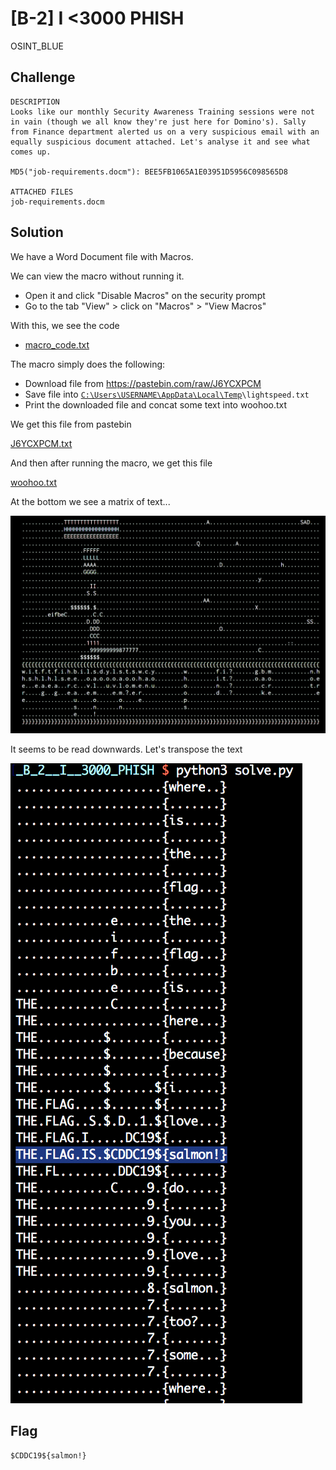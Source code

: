 # [B-2] I <3000 PHISH
OSINT_BLUE

## Challenge 

	DESCRIPTION
	Looks like our monthly Security Awareness Training sessions were not in vain (though we all know they're just here for Domino's). Sally from Finance department alerted us on a very suspicious email with an equally suspicious document attached. Let's analyse it and see what comes up.

	MD5("job-requirements.docm"): BEE5FB1065A1E03951D5956C098565D8

	ATTACHED FILES
	job-requirements.docm

## Solution

We have a Word Document file with Macros.

We can view the macro without running it.

- Open it and click "Disable Macros" on the security prompt
- Go to the tab "View" > click on "Macros" > "View Macros"

With this, we see the code

- [macro_code.txt](./solve/macro_code.txt)

The macro simply does the following:

- Download file from https://pastebin.com/raw/J6YCXPCM
- Save file into [`C:\Users\USERNAME\AppData\Local\Temp`](http://codevba.com/office/environ.htm)`\lightspeed.txt`
- Print the downloaded file and concat some text into woohoo.txt

We get this file from pastebin

[J6YCXPCM.txt](./solve/J6YCXPCM.txt)

And then after running the macro, we get this file

[woohoo.txt](./solve/woohoo.txt)

At the bottom we see a matrix of text...

![flag0.png](./solve/flag0.png)

It seems to be read downwards. Let's transpose the text

![flag1.png](./solve/flag1.png)

## Flag

	$CDDC19${salmon!}
